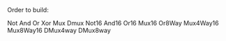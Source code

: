 Order to build:

Not
And
Or
Xor
Mux
Dmux
Not16
And16
Or16
Mux16
Or8Way
Mux4Way16
Mux8Way16
DMux4way
DMux8way